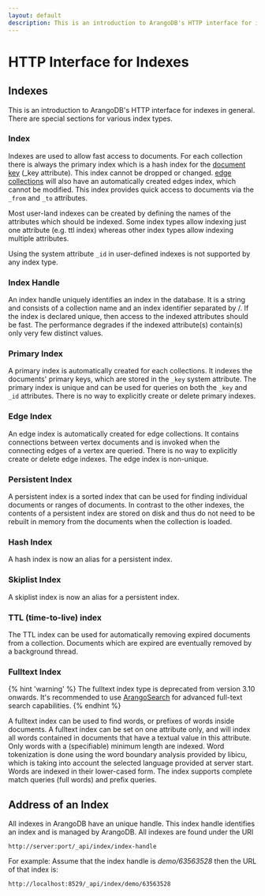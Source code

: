 ```yaml
---
layout: default
description: This is an introduction to ArangoDB's HTTP interface for indexes ingeneral
---
```

HTTP Interface for Indexes
==========================

Indexes
-------

This is an introduction to ArangoDB's HTTP interface for indexes in
general. There are special sections for various index types.

### Index

Indexes are used to allow fast access to documents. For each collection there is always the primary index which is a hash index for the
[document key](../appendix-glossary.html#document-key) (_key attribute). This index cannot be dropped or changed.
[edge collections](../appendix-glossary.html#edge-collection) will also have an automatically created edges index, which cannot be modified. This index provides quick access to documents via the `_from` and `_to` attributes.

Most user-land indexes can be created by defining the names of the attributes which should be indexed. Some index types allow indexing just one attribute (e.g. ttl index) whereas other index types allow indexing multiple attributes.

Using the system attribute `_id` in user-defined indexes is not supported by any index type.

### Index Handle

An index handle uniquely identifies an index in the database. It is a string and consists of a collection name and an index identifier separated by /.
If the index is declared unique, then access to the indexed attributes should be fast. The performance degrades if the indexed attribute(s) contain(s) only very few distinct values.

### Primary Index

A primary index is automatically created for each collections. It indexes the documents' primary keys, which are stored in the `_key` system attribute. The primary index is unique and can be used for queries on both the `_key` and `_id` attributes.
There is no way to explicitly create or delete primary indexes.

### Edge Index

An edge index is automatically created for edge collections. It contains connections between vertex documents and is invoked when the connecting edges of a vertex are queried. There is no way to explicitly create or delete edge indexes.
The edge index is non-unique.

### Persistent Index

A persistent index is a sorted index that can be used for finding individual documents or ranges of documents.
In contrast to the other indexes, the contents of a persistent index are stored on disk and thus do not need to be rebuilt in memory from the documents when the collection is loaded.

### Hash Index

A hash index is now an alias for a persistent index.

### Skiplist Index

A skiplist index is now an alias for a persistent index.

### TTL (time-to-live) index

The TTL index can be used for automatically removing expired documents from a collection.
Documents which are expired are eventually removed by a background thread.

### Fulltext Index

{% hint 'warning' %}
The fulltext index type is deprecated from version 3.10 onwards.
It's recommended to use [ArangoSearch](../arangosearch.html) for advanced full-text search capabilities.
{% endhint %}

A fulltext index can be used to find words, or prefixes of words inside documents. A fulltext index can be set on one attribute only, and will index all words contained in documents that have a textual value in this attribute. Only words with a (specifiable) minimum length are indexed. Word tokenization is done using the word boundary analysis provided by libicu, which is taking into account the selected language provided at server start. Words are indexed in their lower-cased form. The index supports complete match queries (full words) and prefix queries.

Address of an Index
-------------------

All indexes in ArangoDB have an unique handle. This index handle identifies an
index and is managed by ArangoDB. All indexes are found under the URI

    http://server:port/_api/index/index-handle

For example: Assume that the index handle is *demo/63563528* then the URL of
that index is:

    http://localhost:8529/_api/index/demo/63563528
